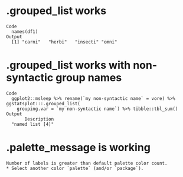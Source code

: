 # .grouped_list works

    Code
      names(df1)
    Output
      [1] "carni"   "herbi"   "insecti" "omni"   

# .grouped_list works with non-syntactic group names

    Code
      ggplot2::msleep %>% rename(`my non-syntactic name` = vore) %>% ggstatsplot:::.grouped_list(
        grouping.var = `my non-syntactic name`) %>% tibble::tbl_sum()
    Output
           Description 
      "named list [4]" 

# .palette_message is working

    Number of labels is greater than default palette color count.
    * Select another color `palette` (and/or `package`).

